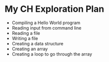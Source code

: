 # My CH Exploration Plan
- Compiling a Hello World program
- Reading input from command line 
- Reading a file
- Writing a file
- Creating a data structure
- Creating an array 
- Creating a loop to go through the array
